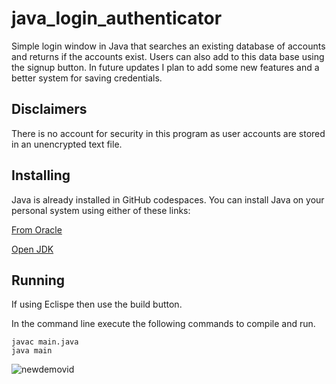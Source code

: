 # java_login_authenticator

Simple login window in Java that searches an existing database of accounts and returns if the accounts exist. Users can also add to this data base using the signup button.
In future updates I plan to add some new features and a better system for saving credentials.
## Disclaimers

There is no account for security in this program as user accounts are stored in an unencrypted text file.

## Installing

Java is already installed in GitHub codespaces. You can install Java on your personal system using either of these links:

[From Oracle](https://www.oracle.com/java/technologies/downloads/)

[Open JDK](https://openjdk.java.net/)

## Running
If using Eclispe then use the build button.

In the command line execute the following commands to compile and run.

```
javac main.java
java main
```

![newdemovid](https://github.com/colbySullivan/java_login_authenticator/assets/88957296/ffd00fc1-1a44-419b-afbe-3685a908bb60)
